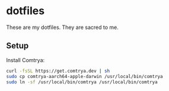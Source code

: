 # dotfiles

These are my dotfiles. They are sacred to me.

## Setup

Install Comtrya:

```sh
curl -fsSL https://get.comtrya.dev | sh
sudo cp comtrya-aarch64-apple-darwin /usr/local/bin/comtrya
sudo ln -sf /usr/local/bin/comtrya /usr/local/bin/comtrya
```
